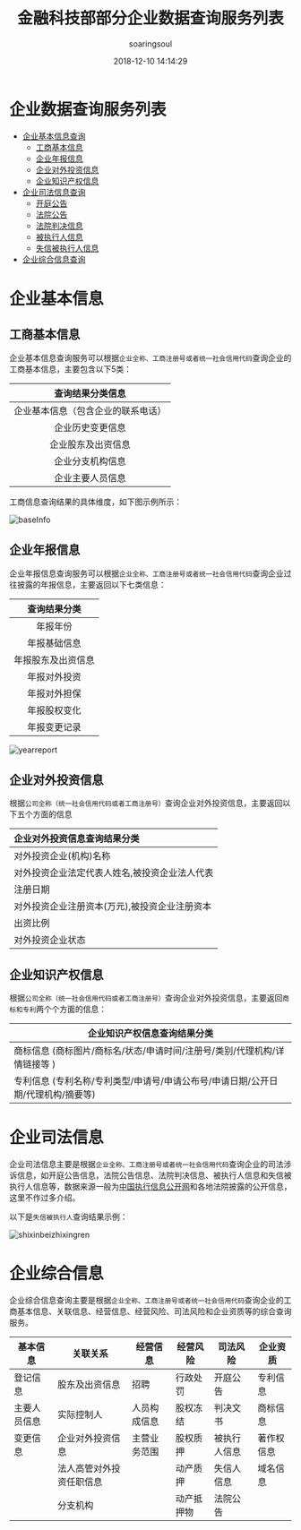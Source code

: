 ﻿---
layout:     post
title:      "金融科技部部分企业数据查询服务列表"
subtitle:   ""
date:       2018-12-10 14:14:29
author:     "soaringsoul"
header-img: "img/posts/default_post.jpg"
catalog: true
tags:
    - 数据集市
---


# 企业数据查询服务列表

- [企业基本信息查询](#企业基本信息)
    - [工商基本信息](#工商基本信息)
    - [企业年报信息](#企业年报信息)
    - [企业对外投资信息](#企业对外投资信息)
    - [企业知识产权信息](#企业知识产权信息)
- [企业司法信息查询](#企业司法信息)
    - [开庭公告](#企业司法信息)
    - [法院公告](#企业司法信息)
    - [法院判决信息](#企业司法信息)
    - [被执行人信息](#企业司法信息)
    - [失信被执行人信息](#企业司法信息)
- [企业综合信息查询](#企业综合信息)



# 企业基本信息

## 工商基本信息

企业基本信息查询服务可以根据`企业全称、工商注册号或者统一社会信用代码`查询企业的工商基本信息，主要包含以下5类：

|          查询结果分类信息          |
| :--------------------------------: |
| 企业基本信息（包含企业的联系电话） |
|          企业历史变更信息          |
|         企业股东及出资信息         |
|          企业分支机构信息          |
|          企业主要人员信息          |

工商信息查询结果的具体维度，如下图示例所示：

![baseInfo](/img/searchExamples/baseInfo.png)

## 企业年报信息

企业年报信息查询服务可以根据`企业全称、工商注册号或者统一社会信用代码`查询企业过往披露的年报信息，主要返回以下七类信息：



|    查询结果分类    |
| :----------------: |
|      年报年份      |
|    年报基础信息    |
| 年报股东及出资信息 |
|    年报对外投资    |
|    年报对外担保    |
|    年报股权变化    |
|    年报变更记录    |

![yearreport](/img/searchExamples/yearreport.png)

## 企业对外投资信息

根据`公司全称（统一社会信用代码或者工商注册号）`查询企业对外投资信息，主要返回以下五个方面的信息

| 企业对外投资信息查询结果分类                  |
| :-------------------------------------------- |
| 对外投资企业(机构)名称                        |
| 对外投资企业法定代表人姓名,被投资企业法人代表 |
| 注册日期                                      |
| 对外投资企业注册资本(万元),被投资企业注册资本 |
| 出资比例                                      |
| 对外投资企业状态                              |

## 企业知识产权信息

根据`公司全称（统一社会信用代码或者工商注册号）`查询企业对外投资信息，主要返回`商标和专利`两个个方面的信息：

| 企业知识产权信息查询结果分类                                 |
| ------------------------------------------------------------ |
| 商标信息 (商标图片/商标名/状态/申请时间/注册号/类别/代理机构/详情链接等 ) |
| 专利信息 (专利名称/专利类型/申请号/申请公布号/申请日期/公开日期/代理机构/摘要等) |



# 企业司法信息

企业司法信息主要是根据`企业全称、工商注册号或者统一社会信用代码`查询企业的司法涉诉信息，如开庭公告信息，法院公告信息、法院判决信息、被执行人信息和失信被执行人信息等，数据来源一般为[中国执行信息公开网](http://zxgk.court.gov.cn/)和各地法院披露的公开信息，这里不作过多介绍。

以下是`失信被执行人`查询结果示例：

![shixinbeizhixingren](/img/searchExamples/shixinbeizhixingren.png)

# 企业综合信息

企业综合信息查询主要是根据`企业全称、工商注册号或者统一社会信用代码`查询企业的工商基本信息、关联信息、经营信息、经营风险、司法风险和企业资质等的综合查询服务。

| 基本信息     | 关联关系                 | 经营信息     | 经营风险   | 司法风险     | 企业资质   |
| ------------ | ------------------------ | ------------ | ---------- | ------------ | ---------- |
| 登记信息     | 股东及出资信息           | 招聘         | 行政处罚   | 开庭公告     | 专利信息   |
| 主要人员信息 | 实际控制人               | 人员构成信息 | 股权冻结   | 判决文书     | 商标信息   |
| 变更信息     | 企业对外投资信息         | 主营业务范围 | 股权质押   | 被执行人信息 | 著作权信息 |
|              | 法人高管对外投资任职信息 |              | 动产质押   | 失信人信息   | 域名信息   |
|              | 分支机构                 |              | 动产抵押物 | 法院公告     |            |

